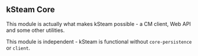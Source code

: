 kSteam Core
---
This module is actually what makes kSteam possible - a CM client, Web API and some other utilities.

This module is independent - kSteam is functional without `core-persistence` or `client`.